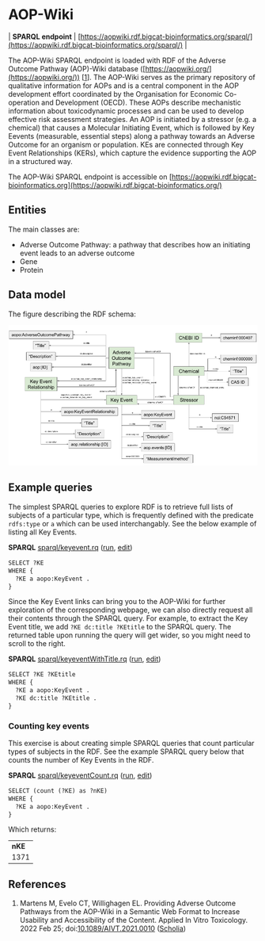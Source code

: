 # AOP-Wiki

| **SPARQL endpoint** | [https://aopwiki.rdf.bigcat-bioinformatics.org/sparql/](https://aopwiki.rdf.bigcat-bioinformatics.org/sparql/) |

The <a name="tp1">AOP-Wiki</a> SPARQL endpoint is loaded with RDF of the
<a name="tp2">Adverse Outcome Pathway</a> (AOP)-Wiki database
([https://aopwiki.org/](https://aopwiki.org/))  [<a href="#citeref1">1</a>]. The AOP-Wiki serves as the primary repository of qualitative information
for AOPs and is a central component in the AOP development effort coordinated by the Organisation
for Economic Co-operation and Development (OECD). These AOPs describe mechanistic information about
toxicodynamic processes and can be used to develop effective risk assessment strategies. An AOP
is initiated by a stressor (e.g. a chemical) that causes a <a name="tp3">Molecular Initiating Event</a>, which is
followed by <a name="tp4">Key Eevent</a>s (measurable, essential steps) along a pathway towards an Adverse Outcome
for an organism or population. KEs are connected through Key Event Relationships (KERs), which
capture the evidence supporting the AOP in a structured way. 

The AOP-Wiki SPARQL endpoint is accessible on [https://aopwiki.rdf.bigcat-bioinformatics.org](https://aopwiki.rdf.bigcat-bioinformatics.org/)

## Entities

The main classes are:

* Adverse Outcome Pathway: a pathway that describes how an initiating event leads to an adverse outcome
* Gene
* Protein 

## Data model

The figure describing the RDF schema:

<img src="images/AOP-Wiki-RDF-simple.png">

## Example queries

The simplest SPARQL queries to explore RDF is to retrieve full lists of subjects of a particular type, which is
frequently defined with the predicate `rdfs:type` or `a` which can be used interchangably. See the below
example of listing all Key Events.

**SPARQL** [sparql/keyevent.rq](sparql/keyevent.code.html) ([run](https://aopwiki.rdf.bigcat-bioinformatics.org/sparql/?query=SELECT%20%3FKE%20%0AWHERE%20%7B%0A%20%20%3FKE%20a%20aopo%3AKeyEvent%20.%0A%7D%0A), [edit](https://aopwiki.rdf.bigcat-bioinformatics.org/?q=SELECT%20%3FKE%20%0AWHERE%20%7B%0A%20%20%3FKE%20a%20aopo%3AKeyEvent%20.%0A%7D%0A))

```sparql
SELECT ?KE 
WHERE {
  ?KE a aopo:KeyEvent .
}
```

Since the Key Event links can bring you to the AOP-Wiki for further exploration of the corresponding webpage,
we can also directly request all their contents through the SPARQL query. For example, to extract the
Key Event title, we add `?KE dc:title ?KEtitle` to the SPARQL query. The returned table upon running the
query will get wider, so you might need to scroll to the right. 

**SPARQL** [sparql/keyeventWithTitle.rq](sparql/keyeventWithTitle.code.html) ([run](https://aopwiki.rdf.bigcat-bioinformatics.org/sparql/?query=SELECT%20%3FKE%20%3FKEtitle%0AWHERE%20%7B%0A%20%20%3FKE%20a%20aopo%3AKeyEvent%20.%0A%20%20%3FKE%20dc%3Atitle%20%3FKEtitle%20.%0A%7D%0A), [edit](https://aopwiki.rdf.bigcat-bioinformatics.org/?q=SELECT%20%3FKE%20%3FKEtitle%0AWHERE%20%7B%0A%20%20%3FKE%20a%20aopo%3AKeyEvent%20.%0A%20%20%3FKE%20dc%3Atitle%20%3FKEtitle%20.%0A%7D%0A))

```sparql
SELECT ?KE ?KEtitle
WHERE {
  ?KE a aopo:KeyEvent .
  ?KE dc:title ?KEtitle .
}
```

### Counting key events

This exercise is about creating simple SPARQL queries that count particular types of subjects in the
RDF. See the example SPARQL query below that counts the number of Key Events in the RDF.

**SPARQL** [sparql/keyeventCount.rq](sparql/keyeventCount.code.html) ([run](https://aopwiki.rdf.bigcat-bioinformatics.org/sparql/?query=SELECT%20%28count%20%28%3FKE%29%20as%20%3FnKE%29%20%0AWHERE%20%7B%0A%20%20%3FKE%20a%20aopo%3AKeyEvent%20.%0A%7D%0A), [edit](https://aopwiki.rdf.bigcat-bioinformatics.org/?q=SELECT%20%28count%20%28%3FKE%29%20as%20%3FnKE%29%20%0AWHERE%20%7B%0A%20%20%3FKE%20a%20aopo%3AKeyEvent%20.%0A%7D%0A))

```sparql
SELECT (count (?KE) as ?nKE) 
WHERE {
  ?KE a aopo:KeyEvent .
}
```

Which returns:

<!-- https://aopwiki.rdf.bigcat-bioinformatics.org/sparql -->
<table>
  <tr>
    <td><b>nKE</b></td>
  </tr>
  <tr>
    <td>1371</td>
  </tr>
</table>

## References

1. <a name="citeref1"></a>Martens M, Evelo CT, Willighagen EL. Providing Adverse Outcome Pathways from the AOP-Wiki in a Semantic Web Format to Increase Usability and Accessibility of the Content. Applied In Vitro Toxicology. 2022 Feb 25;  doi:[10.1089/AIVT.2021.0010](https://doi.org/10.1089/AIVT.2021.0010) ([Scholia](https://scholia.toolforge.org/doi/10.1089/AIVT.2021.0010))

